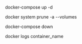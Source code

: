 docker-compose  up -d

docker system prune -a --volumes

docker-compose down

docker logs container_name

